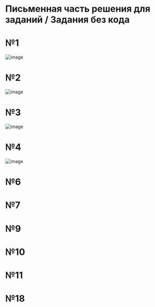 # Письменная часть решения для заданий / Задания без кода
# №1
![image](https://github.com/user-attachments/assets/624b38e8-4487-4d1a-9376-8c06b8bee6aa)
# №2
![image](https://github.com/user-attachments/assets/6107c4f8-a073-4489-ac9e-fbfaa04cd244)
# №3
![image](https://github.com/user-attachments/assets/e1579d77-f6f1-49b2-9e2d-50f67899a622)
# №4
![image](https://github.com/user-attachments/assets/61dfc902-5dd6-437e-ba7a-eafb94bb2033)
# №6

# №7

# №9

# №10

# №11

# №18

